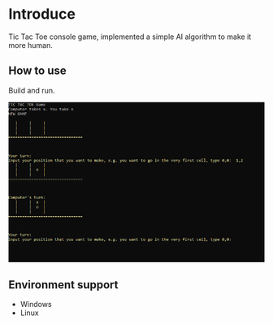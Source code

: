 # Introduce
Tic Tac Toe console game, implemented a simple AI algorithm to make it more human.

## How to use
Build and run.

![Alt text](https://github.com/vuongsg/tic-tac-toe-csharp/blob/master/screen-shot.png?raw=true "Title")

## Environment support
- Windows
- Linux